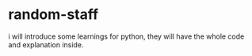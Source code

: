 # random-staff
i will introduce some learnings for python, they will have the whole code and explanation inside.
